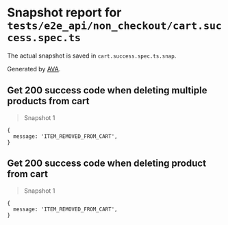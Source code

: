 # Snapshot report for `tests/e2e_api/non_checkout/cart.success.spec.ts`

The actual snapshot is saved in `cart.success.spec.ts.snap`.

Generated by [AVA](https://ava.li).

## Get 200 success code when deleting multiple products from cart

> Snapshot 1

    {
      message: 'ITEM_REMOVED_FROM_CART',
    }

## Get 200 success code when deleting product from cart

> Snapshot 1

    {
      message: 'ITEM_REMOVED_FROM_CART',
    }
